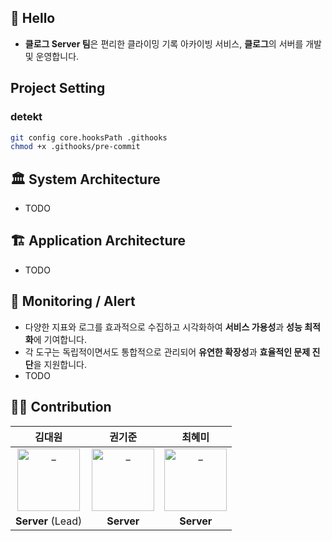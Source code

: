 ## 🙌 Hello
- **클로그 Server 팀**은 편리한 클라이밍 기록 아카이빙 서비스, **클로그**의 서버를 개발 및 운영합니다.

## Project Setting
### detekt
```bash
git config core.hooksPath .githooks
chmod +x .githooks/pre-commit
```

## 🏛️ System Architecture
- TODO

## 🏗️ Application Architecture
- TODO

## 🚨 Monitoring / Alert
- 다양한 지표와 로그를 효과적으로 수집하고 시각화하여 **서비스 가용성**과 **성능 최적화**에 기여합니다.
- 각 도구는 독립적이면서도 통합적으로 관리되어 **유연한 확장성**과 **효율적인 문제 진단**을 지원합니다.
- TODO

## 🧑‍💻 Contribution
<div align=center>

| 김대원 | 권기준 | 최혜미 |
|:---:|:---:|:---:|
| <a href="https://github.com/big-cir"> <img src="https://avatars.githubusercontent.com/u/99483390?v=4" width=100px alt="_"/> </a> | <a href="https://github.com/kkjsw17"> <img src="https://avatars.githubusercontent.com/u/39583312?v=4" width=100px alt="_"/> </a> | <a href="https://github.com/ghrltjdtprbs"> <img src="https://avatars.githubusercontent.com/u/105612931?v=4" width=100px alt="_"/> </a> |
| **Server** (Lead) | **Server** | **Server** |

</div>
